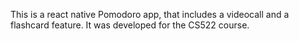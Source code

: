 This is a react native Pomodoro app, that includes a videocall and a flashcard feature. It was developed for the CS522 course.
